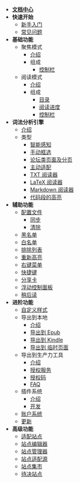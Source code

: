* [**文档中心**](Home.md)
* **快速开始**
  * [新手入门](入门指南（-操作指引-）)
  * [常见问题](FAQ)
* **基础功能**
  * 聚焦模式
    * [介绍](聚焦模式)
    * 组成
      * [控制栏](聚焦模式-控制栏)
  * 阅读模式
    * [介绍](阅读模式)
    * 组成
      * [目录](目录)
      * [阅读进度](阅读进度)
      * [控制栏](阅读模式-控制栏)
* **词法分析引擎**
  * [介绍](词法分析引擎)
  * 类型
    * [智能感知](词法分析引擎?id=智能感知)
    * [手动框选](手动框选)
    * [论坛类页面及分页](论坛类页面及分页)
    * [主动适配](主动适配阅读模式)
    * [TXT 阅读器](TXT-阅读器)
    * [LaTeX 阅读器](词法分析引擎?id=LaTeX-识别)
    * [Markdown 阅读器](词法分析引擎?id=Markdown-识别)
    * [代码段的高亮](词法分析引擎?id=代码段的高亮)
* **辅助功能**
  * [配置文件](配置文件)
    * [同步](同步)
    * [清除](清除)
  * [黑名单](FAQ?id=黑名单)
  * [白名单](FAQ?id=白名单)
  * [排除列表](FAQ?id=排除列表)
  * [重新高亮](重新高亮)
  * [右键菜单](右键菜单)
  * [快捷键](快捷键)
  * [分享卡](分享卡)
  * [浮动控制面板](浮动控制面板（FAP）与浮动控制栏（FAB）)
  * [稍后读](稍后读)
* **进阶功能**
  * [自定义样式](自定义样式)
  * 导出到本地
    * [介绍](保存到本地)
    * [导出到 Epub](发送到-Epub)
    * [导出到 Kindle](发送到-Kindle)
    * [导出到 临时页面](临时页面)
  * 导出到生产力工具
    * [介绍](导出到生产力工具)
    * [授权服务](授权服务)
    * [授权码](授权服务?id=授权码)
    * [FAQ](授权服务-FAQ)
  * 插件系统
    * [介绍](插件系统)
    * [开发](插件编写)
  * [账户系统](账户系统)
  * [更新](更新)
* **高级功能**
  * [适配站点](适配站点)
  * [站点编辑器](站点编辑器)
  * [站点管理器](站点管理器)
  * [站点适配源](站点适配源)
  * [站点集市](站点集市)
  * [待决站点](待决站点)